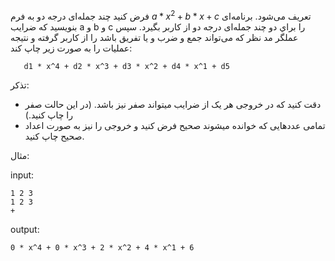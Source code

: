 فرض كنيد چند جمله‌ای درجه دو به فرم $a * x^2 + b * x + c$ تعريف می‌شود. برنامه‌ای بنويسيد كه ضرايب a و b و c را براي دو چند جمله‌ای درجه دو از كاربر بگيرد. سپس عملگر مد نظر كه می‌تواند جمع و ضرب و یا تفريق باشد را از كاربر گرفته و نتيجه عمليات را به صورت زیر چاپ کند:

	   d1 * x^4 + d2 * x^3 + d3 * x^2 + d4 * x^1 + d5 

تذکر:
* دقت کنید که در خروجی هر یک از ضرایب میتواند صفر نیز باشد. (در این حالت صفر را چاپ کنید.)
* تمامی عدد‌هایی که خوانده میشوند صحیح فرض کنید و خروجی را نیز به صورت اعداد صحیح چاپ کنید.

مثال:  

input:

	1 2 3
	1 2 3
	+

output:

	0 * x^4 + 0 * x^3 + 2 * x^2 + 4 * x^1 + 6